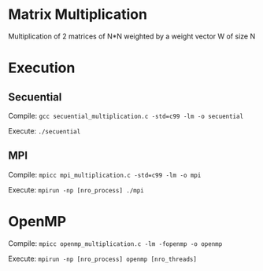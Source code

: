 # Matrix Multiplication

Multiplication of 2 matrices of N*N weighted by a weight vector W of size N

# Execution

## Secuential
Compile: ``
   gcc secuential_multiplication.c -std=c99 -lm -o secuential
``

Execute: ``
   ./secuential
``

## MPI

Compile: ``
   mpicc mpi_multiplication.c -std=c99 -lm -o mpi
``

Execute: ``
   mpirun -np [nro_process] ./mpi
``

# OpenMP
Compile: ``
   mpicc openmp_multiplication.c -lm -fopenmp -o openmp
``

Execute: ``
   mpirun -np [nro_process] openmp [nro_threads]
``
